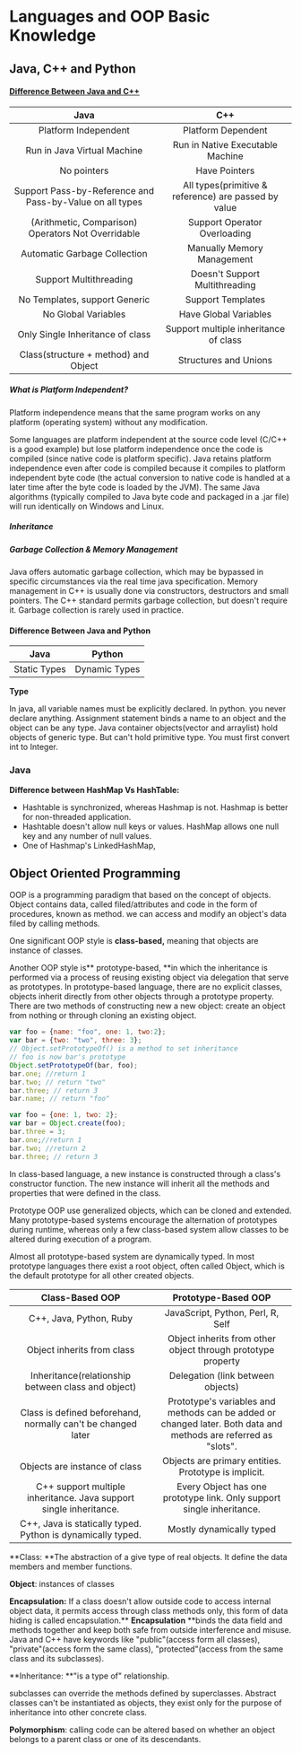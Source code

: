 # Languages and OOP Basic Knowledge

## Java, C++ and Python

#### [Difference Between Java and C++](https://www.wikiwand.com/en/Comparison_of_Java_and_C%2B%2B)

| Java | C++ |
| :---: | :---: |
| Platform Independent | Platform Dependent |
| Run in Java Virtual Machine | Run in Native Executable Machine |
| No pointers | Have Pointers |
| Support Pass-by-Reference and Pass-by-Value on all types | All types\(primitive & reference\) are passed by value |
| \(Arithmetic, Comparison\) Operators Not Overridable | Support Operator Overloading |
| Automatic Garbage Collection | Manually Memory Management |
| Support Multithreading | Doesn't Support Multithreading |
| No Templates, support Generic | Support Templates |
| No Global Variables | Have Global Variables |
| Only Single Inheritance of class | Support multiple inheritance of class |
| Class\(structure + method\) and Object | Structures and Unions |

##### What is Platform Independent?

Platform independence means that the same program works on any platform \(operating system\) without any modification.

Some languages are platform independent at the source code level \(C/C++ is a good example\) but lose platform independence once the code is compiled \(since native code is platform specific\). Java retains platform independence even after code is compiled because it compiles to platform independent byte code \(the actual conversion to native code is handled at a later time after the byte code is loaded by the JVM\). The same Java algorithms \(typically compiled to Java byte code and packaged in a .jar file\) will run identically on Windows and Linux.

##### Inheritance

##### Garbage Collection & Memory Management

Java offers automatic garbage collection, which may be bypassed in specific circumstances via the real time java specification. Memory management in C++ is usually done via constructors, destructors and small pointers. The C++ standard permits garbage collection, but doesn't require it. Garbage collection is rarely used in practice.

#### Difference Between Java and Python

| Java | Python |
| :---: | :---: |
| Static Types | Dynamic Types |

**Type**

In java, all variable names must be explicitly declared. In python. you never declare anything. Assignment statement binds a name to an object and the object can be any type. Java container objects\(vector and arraylist\) hold objects of generic type. But can't hold primitive type. You must first convert int to Integer.

### Java

**Difference between HashMap Vs HashTable:**

* Hashtable is synchronized, whereas Hashmap is not. Hashmap is better for non-threaded application.
* Hashtable doesn't allow null keys or values. HashMap allows one null key and any number of null values.
* One of Hashmap's LinkedHashMap,  



## Object Oriented Programming

OOP is a programming paradigm that based on the concept of objects. Object contains data, called filed/attributes and code in the form of procedures, known as method. we can access and modify an object's data filed by calling methods.

One significant OOP style is **class-based,** meaning that objects are instance of classes.

Another OOP style is** prototype-based, **in which the inheritance is performed via a process of reusing existing object via delegation that serve as prototypes. In prototype-based language, there are no explicit classes, objects inherit directly from other objects through a prototype property. There are two methods of constructing new a new object: create an object from nothing or through cloning an existing object.

```js
var foo = {name: "foo", one: 1, two:2};
var bar = {two: "two", three: 3};
// Object.setPrototypeOf() is a method to set inheritance
// foo is now bar's prototype
Object.setPrototypeOf(bar, foo);
bar.one; //return 1
bar.two; // return "two"
bar.three; // return 3
bar.name; // return "foo"
```

```js
var foo = {one: 1, two: 2};
var bar = Object.create(foo);
bar.three = 3;
bar.one;//return 1
bar.two; //return 2
bar.three; // return 3
```

In class-based language, a new instance is constructed through a class's constructor function. The new instance will inherit all the methods and properties that were defined in the class.

Prototype OOP use generalized objects, which can be cloned and extended. Many prototype-based systems encourage the alternation of prototypes during runtime, whereas only a few class-based system allow classes to be altered during execution of a program.

Almost all prototype-based system are dynamically typed. In most prototype languages there exist a root object, often called Object, which is the default prototype for all other created objects.

| Class-Based OOP | Prototype-Based OOP |
| :---: | :---: |
| C++, Java, Python, Ruby | JavaScript, Python, Perl, R, Self |
| Object inherits from class | Object inherits from other object through prototype property |
| Inheritance\(relationship between class and object\) | Delegation \(link between objects\) |
| Class is defined beforehand, normally can't be changed later | Prototype's variables and methods can be added or changed later. Both data and methods are referred as "slots". |
| Objects are instance of class | Objects are primary entities. Prototype is implicit. |
| C++ support multiple inheritance. Java support single inheritance. | Every Object has one prototype link. Only support single inheritance. |
| C++, Java is statically typed. Python is dynamically typed. | Mostly dynamically typed |

**Class: **The abstraction of a give type of real objects. It define the data members and member functions.

**Object**: instances of classes

**Encapsulation:** If a class doesn't allow outside code to access internal object data, it permits access through class methods only, this form of data hiding is called encapsulation.** **Encapsulation** **binds the data field and methods together and keep both safe from outside interference and misuse. Java and C++ have keywords like "public"\(access form all classes\), "private"\(access form the same class\), "protected"\(access from the same class and its subclasses\).

**Inheritance: **"is a type of" relationship.

subclasses can override the methods defined by superclasses. Abstract classes can't be instantiated as objects, they exist only for the purpose of inheritance into other concrete class.

**Polymorphism**: calling code can be altered based on whether an object belongs to a parent class or one of its descendants.

